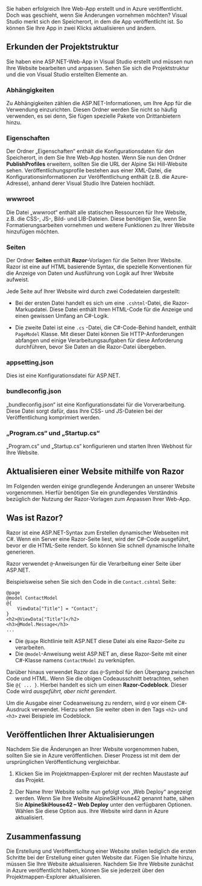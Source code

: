 Sie haben erfolgreich Ihre Web-App erstellt und in Azure veröffentlicht. Doch was geschieht, wenn Sie Änderungen vornehmen möchten? Visual Studio merkt sich den Speicherort, in dem die App veröffentlicht ist. So können Sie Ihre App in zwei Klicks aktualisieren und ändern.

## <a name="explore-the-project-structure"></a>Erkunden der Projektstruktur

Sie haben eine ASP.NET-Web-App in Visual Studio erstellt und müssen nun Ihre Website bearbeiten und anpassen. Sehen Sie sich die Projektstruktur und die von Visual Studio erstellten Elemente an.

### <a name="dependencies"></a>Abhängigkeiten

Zu Abhängigkeiten zählen die ASP.NET-Informationen, um Ihre App für die Verwendung einzurichten. Diesen Ordner werden Sie nicht so häufig verwenden, es sei denn, Sie fügen spezielle Pakete von Drittanbietern hinzu.

### <a name="properties"></a>Eigenschaften

Der Ordner „Eigenschaften“ enthält die Konfigurationsdaten für den Speicherort, in dem Sie Ihre Web-App hosten. Wenn Sie nun den Ordner **PublishProfiles** erweitern, sollten Sie die URL der Alpine Ski Hill-Website sehen. Veröffentlichungsprofile bestehen aus einer XML-Datei, die Konfigurationsinformationen zur Veröffentlichung enthält (z.B. die Azure-Adresse), anhand derer Visual Studio Ihre Dateien hochlädt.

### <a name="wwwroot"></a>wwwroot

Die Datei „wwwroot“ enthält alle statischen Ressourcen für Ihre Website, z.B. die CSS-, JS-, Bild- und LIB-Dateien. Diese benötigen Sie, wenn Sie Formatierungsarbeiten vornehmen und weitere Funktionen zu Ihrer Website hinzufügen möchten.

### <a name="pages"></a>Seiten

Der Ordner **Seiten** enthält _**Razor**_-Vorlagen für die Seiten Ihrer Website.
Razor ist eine auf HTML basierende Syntax, die spezielle Konventionen für die Anzeige von Daten und Ausführung von Logik auf Ihrer Website aufweist.

Jede Seite auf Ihrer Website wird durch zwei Codedateien dargestellt:

- Bei der ersten Datei handelt es sich um eine `.cshtml`-Datei, die Razor-Markupdatei. Diese Datei enthält Ihren HTML-Code für die Anzeige und einen gewissen Umfang an C#-Logik.

- Die zweite Datei ist eine `.cs` -Datei, die C#-Code-Behind handelt, enthält `PageModel` Klasse. Mit dieser Datei können Sie HTTP-Anforderungen abfangen und einige Verarbeitungsaufgaben für diese Anforderung durchführen, bevor Sie Daten an die Razor-Datei übergeben.

### <a name="appsettingjson"></a>appsetting.json

Dies ist eine Konfigurationsdatei für ASP.NET.

### <a name="bundleconfigjson"></a>bundleconfig.json

„bundleconfig.json“ ist eine Konfigurationsdatei für die Vorverarbeitung. Diese Datei sorgt dafür, dass Ihre CSS- und JS-Dateien bei der Veröffentlichung komprimiert werden.

### <a name="programcs-and-startupcs"></a>„Program.cs“ und „Startup.cs“

„Program.cs“ und „Startup.cs“ konfigurieren und starten Ihren Webhost für Ihre Website.

## <a name="updating-your-website-using-razor"></a>Aktualisieren einer Website mithilfe von Razor

Im Folgenden werden einige grundlegende Änderungen an unserer Website vorgenommen. Hierfür benötigen Sie ein grundlegendes Verständnis bezüglich der Nutzung der Razor-Vorlagen zum Anpassen Ihrer Web-App.

## <a name="what-is-razor"></a>Was ist Razor?

Razor ist eine ASP.NET-Syntax zum Erstellen dynamischer Webseiten mit C#. Wenn ein Server eine Razor-Seite liest, wird der C#-Code ausgeführt, bevor er die HTML-Seite rendert. So können Sie schnell dynamische Inhalte generieren.

Razor verwendet `@`-Anweisungen für die Verarbeitung einer Seite über ASP.NET.

Beispielsweise sehen Sie sich den Code in die `Contact.cshtml` Seite:

```aspx-csharp
@page
@model ContactModel
@{
    ViewData["Title"] = "Contact";
}
<h2>@ViewData["Title"]</h2>
<h3>@Model.Message</h3>
...
```

- Die `@page` Richtlinie teilt ASP.NET diese Datei als eine Razor-Seite zu verarbeiten.
- Die `@model`-Anweisung weist ASP.NET an, diese Razor-Seite mit einer C#-Klasse namens `ContactModel` zu verknüpfen.

Darüber hinaus verwendet Razor das `@`-Symbol für den Übergang zwischen Code und HTML. Wenn Sie die obigen Codeausschnitt betrachten, sehen Sie `@{ ... }`. Hierbei handelt es sich um einen **Razor-Codeblock**. Dieser Code wird _ausgeführt, aber nicht gerendert_.

Um die Ausgabe einer Codeanweisung zu rendern, wird `@` vor einem C#-Ausdruck verwendet. Hierzu sehen Sie weiter oben in den Tags `<h2>` und `<h3>` zwei Beispiele im Codeblock.

## <a name="publish-your-updates"></a>Veröffentlichen Ihrer Aktualisierungen

Nachdem Sie die Änderungen an Ihrer Website vorgenommen haben, sollten Sie sie in Azure veröffentlichen. Dieser Prozess ist mit dem der ursprünglichen Veröffentlichung vergleichbar.

1. Klicken Sie im Projektmappen-Explorer mit der rechten Maustaste auf das Projekt.

1. Der Name Ihrer Website sollte nun gefolgt von „Web Deploy“ angezeigt werden. Wenn Sie Ihre Website AlpineSkiHouse42 genannt hatte, sähen Sie **AlpineSkiHouse42 – Web Deploy** unter den verfügbaren Optionen. Wählen Sie diese Option aus. Ihre Website wird dann in Azure aktualisiert.

## <a name="summary"></a>Zusammenfassung

Die Erstellung und Veröffentlichung einer Website stellen lediglich die ersten Schritte bei der Erstellung einer guten Website dar. Fügen Sie Inhalte hinzu, müssen Sie Ihre Website aktualisieren. Nachdem Sie Ihre Website zunächst in Azure veröffentlicht haben, können Sie sie jederzeit über den Projektmappen-Explorer aktualisieren.
